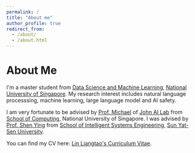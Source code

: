 ```yaml
---
permalink: /
title: "About me"
author_profile: true
redirect_from: 
  - /about/
  - /about.html
---
```


About Me
======
I'm a master student from [Data Science and Machine Learning](https://www.math.nus.edu.sg/ms-dsml-v1/), [National University of Singapore](https://nus.edu.sg/). My research interest includes natural language processsing, machine learning, large language model and AI safety.

I am very fortunate to be advised by [Prof. Michael](https://michaelshieh.com/) of [John AI Lab](https://john-ai-lab.github.io/) from [School of Computing](https://www.comp.nus.edu.sg/), National University of Singapore. I was advised by [Prof. Shen Ying](https://ise.sysu.edu.cn/teacher/teacher02/1371452.htm/) from [School of Intelligent Systems Engineering](https://ise.sysu.edu.cn/index.htm/), [Sun Yat-Sen University](https://www.sysu.edu.cn).

You can find my CV here: [Lin Liangtao's Curriculum Vitae](../assets/CV-Liangtao_Lin.pdf).
